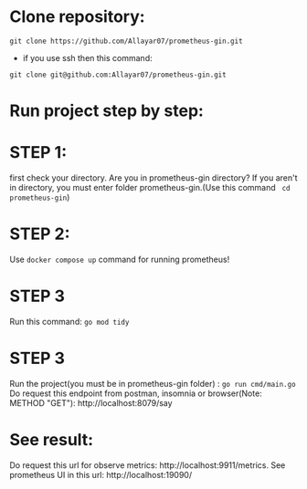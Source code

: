 # Clone repository:
```
git clone https://github.com/Allayar07/prometheus-gin.git
```
* if you use ssh then this command:
```
git clone git@github.com:Allayar07/prometheus-gin.git
```
# Run project step by step:
# STEP 1:
first check your directory. Are you in prometheus-gin directory? If you aren't in directory, you must enter folder prometheus-gin.(Use this command ``` cd prometheus-gin```)
# STEP 2:
Use ```docker compose up``` command for running prometheus!
# STEP 3
Run this command: ```go mod tidy```
# STEP 3
Run the project(you must be in prometheus-gin folder) : ```go run cmd/main.go```
Do request this endpoint from postman, insomnia or browser(Note: METHOD "GET"): http://localhost:8079/say

# See result:
Do request this url for observe metrics: http://localhost:9911/metrics.
See prometheus UI in this url: http://localhost:19090/